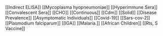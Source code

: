 [[Indirect ELISA]]
[[Mycoplasma hyopneumoniae]]
[[Hyperimmune Sera]]
[[Convalescent Sera]]
[[CHO]]
[[Continuous]]
[[Cdm]]
[[Solid]]
[[Disease Prevalence]]
[[Asymptomatic Individuals]]
[[Covid-19]]
[[Sars-cov-2]]
[[Plasmodium falciparum]]
[[IGA]]
[[Malaria.]]
[[African Children]]
[[Rts, S Vaccine]]
